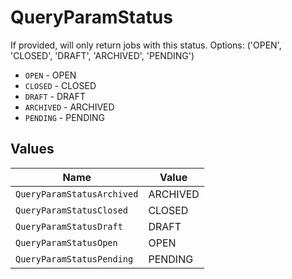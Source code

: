 # QueryParamStatus

If provided, will only return jobs with this status. Options: ('OPEN', 'CLOSED', 'DRAFT', 'ARCHIVED', 'PENDING')

* `OPEN` - OPEN
* `CLOSED` - CLOSED
* `DRAFT` - DRAFT
* `ARCHIVED` - ARCHIVED
* `PENDING` - PENDING


## Values

| Name                       | Value                      |
| -------------------------- | -------------------------- |
| `QueryParamStatusArchived` | ARCHIVED                   |
| `QueryParamStatusClosed`   | CLOSED                     |
| `QueryParamStatusDraft`    | DRAFT                      |
| `QueryParamStatusOpen`     | OPEN                       |
| `QueryParamStatusPending`  | PENDING                    |